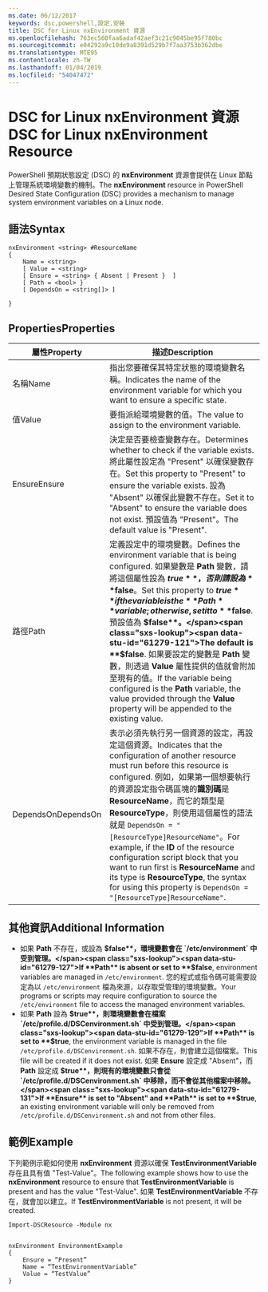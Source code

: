 ```yaml
---
ms.date: 06/12/2017
keywords: dsc,powershell,設定,安裝
title: DSC for Linux nxEnvironment 資源
ms.openlocfilehash: 763ec560faa6adaf42aef3c21c9045be95f780bc
ms.sourcegitcommit: e04292a9c10de9a8391d529b7f7aa3753b362dbe
ms.translationtype: MTE95
ms.contentlocale: zh-TW
ms.lasthandoff: 01/04/2019
ms.locfileid: "54047472"
---
```

# <a name="dsc-for-linux-nxenvironment-resource"></a><span data-ttu-id="61279-103">DSC for Linux nxEnvironment 資源</span><span class="sxs-lookup"><span data-stu-id="61279-103">DSC for Linux nxEnvironment Resource</span></span>

<span data-ttu-id="61279-104">PowerShell 預期狀態設定 (DSC) 的 **nxEnvironment** 資源會提供在 Linux 節點上管理系統環境變數的機制。</span><span class="sxs-lookup"><span data-stu-id="61279-104">The **nxEnvironment** resource in PowerShell Desired State Configuration (DSC) provides a mechanism to manage system environment variables on a Linux node.</span></span>

## <a name="syntax"></a><span data-ttu-id="61279-105">語法</span><span class="sxs-lookup"><span data-stu-id="61279-105">Syntax</span></span>

```
nxEnvironment <string> #ResourceName
{
    Name = <string>
    [ Value = <string>
    [ Ensure = <string> { Absent | Present }  ]
    [ Path = <bool> }
    [ DependsOn = <string[]> ]

}
```

## <a name="properties"></a><span data-ttu-id="61279-106">Properties</span><span class="sxs-lookup"><span data-stu-id="61279-106">Properties</span></span>

|  <span data-ttu-id="61279-107">屬性</span><span class="sxs-lookup"><span data-stu-id="61279-107">Property</span></span> |  <span data-ttu-id="61279-108">描述</span><span class="sxs-lookup"><span data-stu-id="61279-108">Description</span></span> |
|---|---|
| <span data-ttu-id="61279-109">名稱</span><span class="sxs-lookup"><span data-stu-id="61279-109">Name</span></span>| <span data-ttu-id="61279-110">指出您要確保其特定狀態的環境變數名稱。</span><span class="sxs-lookup"><span data-stu-id="61279-110">Indicates the name of the environment variable for which you want to ensure a specific state.</span></span>|
| <span data-ttu-id="61279-111">值</span><span class="sxs-lookup"><span data-stu-id="61279-111">Value</span></span>| <span data-ttu-id="61279-112">要指派給環境變數的值。</span><span class="sxs-lookup"><span data-stu-id="61279-112">The value to assign to the environment variable.</span></span>|
| <span data-ttu-id="61279-113">Ensure</span><span class="sxs-lookup"><span data-stu-id="61279-113">Ensure</span></span>| <span data-ttu-id="61279-114">決定是否要檢查變數存在。</span><span class="sxs-lookup"><span data-stu-id="61279-114">Determines whether to check if the variable exists.</span></span> <span data-ttu-id="61279-115">將此屬性設定為 "Present" 以確保變數存在。</span><span class="sxs-lookup"><span data-stu-id="61279-115">Set this property to "Present" to ensure the variable exists.</span></span> <span data-ttu-id="61279-116">設為 "Absent" 以確保此變數不存在。</span><span class="sxs-lookup"><span data-stu-id="61279-116">Set it to "Absent" to ensure the variable does not exist.</span></span> <span data-ttu-id="61279-117">預設值為 "Present"。</span><span class="sxs-lookup"><span data-stu-id="61279-117">The default value is "Present".</span></span>|
| <span data-ttu-id="61279-118">路徑</span><span class="sxs-lookup"><span data-stu-id="61279-118">Path</span></span>| <span data-ttu-id="61279-119">定義設定中的環境變數。</span><span class="sxs-lookup"><span data-stu-id="61279-119">Defines the environment variable that is being configured.</span></span> <span data-ttu-id="61279-120">如果變數是 **Path** 變數，請將這個屬性設為 **$true**，否則請設為 **$false**。</span><span class="sxs-lookup"><span data-stu-id="61279-120">Set this property to **$true** if the variable is the **Path** variable; otherwise, set it to **$false**.</span></span> <span data-ttu-id="61279-121">預設值為 **$false**。</span><span class="sxs-lookup"><span data-stu-id="61279-121">The default is **$false**.</span></span> <span data-ttu-id="61279-122">如果要設定的變數是 **Path** 變數，則透過 **Value** 屬性提供的值就會附加至現有的值。</span><span class="sxs-lookup"><span data-stu-id="61279-122">If the variable being configured is the **Path** variable, the value provided through the **Value** property will be appended to the existing value.</span></span>|
| <span data-ttu-id="61279-123">DependsOn</span><span class="sxs-lookup"><span data-stu-id="61279-123">DependsOn</span></span> | <span data-ttu-id="61279-124">表示必須先執行另一個資源的設定，再設定這個資源。</span><span class="sxs-lookup"><span data-stu-id="61279-124">Indicates that the configuration of another resource must run before this resource is configured.</span></span> <span data-ttu-id="61279-125">例如，如果第一個想要執行的資源設定指令碼區塊的**識別碼**是 **ResourceName**，而它的類型是 **ResourceType**，則使用這個屬性的語法就是 `DependsOn = "[ResourceType]ResourceName"`。</span><span class="sxs-lookup"><span data-stu-id="61279-125">For example, if the **ID** of the resource configuration script block that you want to run first is **ResourceName** and its type is **ResourceType**, the syntax for using this property is `DependsOn = "[ResourceType]ResourceName"`.</span></span>|

## <a name="additional-information"></a><span data-ttu-id="61279-126">其他資訊</span><span class="sxs-lookup"><span data-stu-id="61279-126">Additional Information</span></span>

* <span data-ttu-id="61279-127">如果 **Path** 不存在，或設為 **$false**，環境變數會在 `/etc/environment` 中受到管理。</span><span class="sxs-lookup"><span data-stu-id="61279-127">If **Path** is absent or set to **$false**, environment variables are managed in `/etc/environment`.</span></span> <span data-ttu-id="61279-128">您的程式或指令碼可能需要設定為以 `/etc/environment` 檔為來源，以存取受管理的環境變數。</span><span class="sxs-lookup"><span data-stu-id="61279-128">Your programs or scripts may require configuration to source the `/etc/environment` file to access the managed environment variables.</span></span>
* <span data-ttu-id="61279-129">如果 **Path** 設為 **$true**，則環境變數會在檔案 `/etc/profile.d/DSCenvironment.sh` 中受到管理。</span><span class="sxs-lookup"><span data-stu-id="61279-129">If **Path** is set to **$true**, the environment variable is managed in the file `/etc/profile.d/DSCenvironment.sh`.</span></span> <span data-ttu-id="61279-130">如果不存在，則會建立這個檔案。</span><span class="sxs-lookup"><span data-stu-id="61279-130">This file will be created if it does not exist.</span></span> <span data-ttu-id="61279-131">如果 **Ensure** 設定成 "Absent"，而 **Path** 設定成 **$true**，則現有的環境變數只會從 `/etc/profile.d/DSCenvironment.sh` 中移除，而不會從其他檔案中移除。</span><span class="sxs-lookup"><span data-stu-id="61279-131">If **Ensure** is set to "Absent" and **Path** is set to **$true**, an existing environment variable will only be removed from `/etc/profile.d/DSCenvironment.sh` and not from other files.</span></span>

## <a name="example"></a><span data-ttu-id="61279-132">範例</span><span class="sxs-lookup"><span data-stu-id="61279-132">Example</span></span>

<span data-ttu-id="61279-133">下列範例示範如何使用 **nxEnvironment** 資源以確保 **TestEnvironmentVariable** 存在且具有值 "Test-Value"。</span><span class="sxs-lookup"><span data-stu-id="61279-133">The following example shows how to use the **nxEnvironment** resource to ensure that **TestEnvironmentVariable** is present and has the value "Test-Value".</span></span> <span data-ttu-id="61279-134">如果 **TestEnvironmentVariable** 不存在，就會加以建立。</span><span class="sxs-lookup"><span data-stu-id="61279-134">If **TestEnvironmentVariable** is not present, it will be created.</span></span>

```
Import-DSCResource -Module nx


nxEnvironment EnvironmentExample
{
    Ensure = “Present”
    Name = “TestEnvironmentVariable”
    Value = “TestValue”
}
```